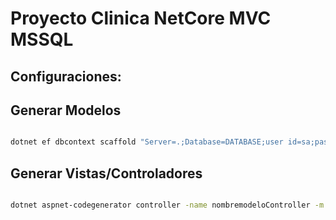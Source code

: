 # Proyecto Clinica NetCore MVC MSSQL

## Configuraciones:

## Generar Modelos

```bash

dotnet ef dbcontext scaffold "Server=.;Database=DATABASE;user id=sa;password=PASSWORD;" Microsoft.EntityFrameworkCore.SqlServer -o Models

```
## Generar Vistas/Controladores

```bash

dotnet aspnet-codegenerator controller -name nombremodeloController -m nombremodelo -dc nombreDelContexto --relativeFolderPath Controllers

```